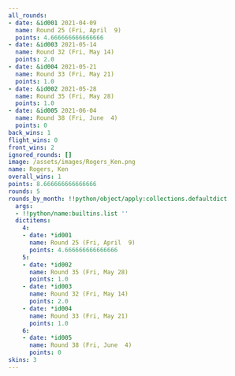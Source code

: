 ```yaml
---
all_rounds:
- date: &id001 2021-04-09
  name: Round 25 (Fri, April  9)
  points: 4.666666666666666
- date: &id003 2021-05-14
  name: Round 32 (Fri, May 14)
  points: 2.0
- date: &id004 2021-05-21
  name: Round 33 (Fri, May 21)
  points: 1.0
- date: &id002 2021-05-28
  name: Round 35 (Fri, May 28)
  points: 1.0
- date: &id005 2021-06-04
  name: Round 38 (Fri, June  4)
  points: 0
back_wins: 1
flight_wins: 0
front_wins: 2
ignored_rounds: []
image: /assets/images/Rogers_Ken.png
name: Rogers, Ken
overall_wins: 1
points: 8.666666666666666
rounds: 5
rounds_by_month: !!python/object/apply:collections.defaultdict
  args:
  - !!python/name:builtins.list ''
  dictitems:
    4:
    - date: *id001
      name: Round 25 (Fri, April  9)
      points: 4.666666666666666
    5:
    - date: *id002
      name: Round 35 (Fri, May 28)
      points: 1.0
    - date: *id003
      name: Round 32 (Fri, May 14)
      points: 2.0
    - date: *id004
      name: Round 33 (Fri, May 21)
      points: 1.0
    6:
    - date: *id005
      name: Round 38 (Fri, June  4)
      points: 0
skins: 3
---
```

